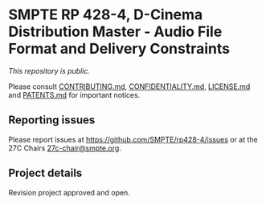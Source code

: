# SMPTE RP 428-4, D-Cinema Distribution Master - Audio File Format and Delivery Constraints

_This repository is public._ 

Please consult [CONTRIBUTING.md](./CONTRIBUTING.md), [CONFIDENTIALITY.md](./CONFIDENTIALITY.md), [LICENSE.md](./LICENSE.md) and [PATENTS.md](./PATENTS.md) for important notices.

## Reporting issues

Please report issues at <https://github.com/SMPTE/rp428-4/issues> or at the 27C Chairs <27c-chair@smpte.org>.

## Project details

Revision project approved and open.
